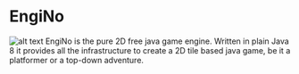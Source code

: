 # EngiNo
![alt text](https://raw.githubusercontent.com/spock254254/engino/master/res/title.png)
 EngiNo is the pure 2D free java game engine.  Written in plain Java 8 it provides all the infrastructure to create a 2D tile based java game, be it a platformer or a top-down adventure.
